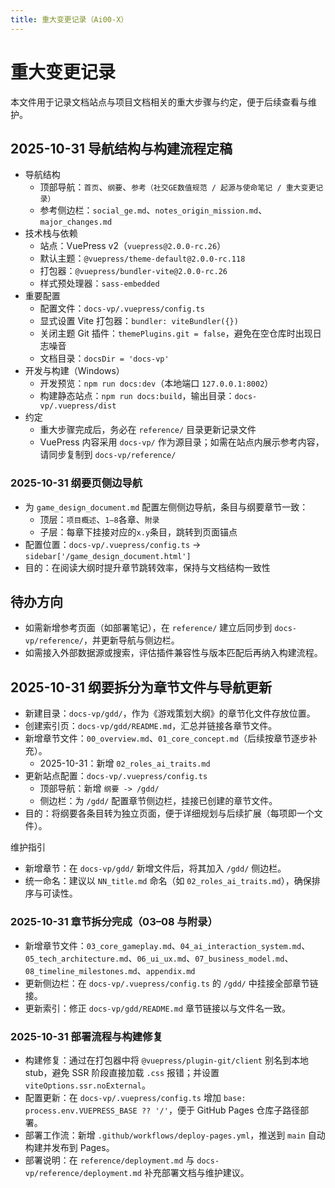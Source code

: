 ```yaml
---
title: 重大变更记录（Ai00-X）
---
```


# 重大变更记录

本文件用于记录文档站点与项目文档相关的重大步骤与约定，便于后续查看与维护。

## 2025-10-31 导航结构与构建流程定稿

- 导航结构
  - 顶部导航：`首页`、`纲要`、`参考（社交GE数值规范 / 起源与使命笔记 / 重大变更记录）`
  - 参考侧边栏：`social_ge.md`、`notes_origin_mission.md`、`major_changes.md`
- 技术栈与依赖
  - 站点：VuePress v2（`vuepress@2.0.0-rc.26`）
  - 默认主题：`@vuepress/theme-default@2.0.0-rc.118`
  - 打包器：`@vuepress/bundler-vite@2.0.0-rc.26`
  - 样式预处理器：`sass-embedded`
- 重要配置
  - 配置文件：`docs-vp/.vuepress/config.ts`
  - 显式设置 Vite 打包器：`bundler: viteBundler({})`
  - 关闭主题 Git 插件：`themePlugins.git = false`，避免在空仓库时出现日志噪音
  - 文档目录：`docsDir = 'docs-vp'`
- 开发与构建（Windows）
  - 开发预览：`npm run docs:dev`（本地端口 `127.0.0.1:8002`）
  - 构建静态站点：`npm run docs:build`，输出目录：`docs-vp/.vuepress/dist`
- 约定
  - 重大步骤完成后，务必在 `reference/` 目录更新记录文件
  - VuePress 内容采用 `docs-vp/` 作为源目录；如需在站点内展示参考内容，请同步复制到 `docs-vp/reference/`

### 2025-10-31 纲要页侧边导航

- 为 `game_design_document.md` 配置左侧侧边导航，条目与纲要章节一致：
  - 顶层：`项目概述`、`1–8`各章、`附录`
  - 子层：每章下挂接对应的`x.y`条目，跳转到页面锚点
- 配置位置：`docs-vp/.vuepress/config.ts` → `sidebar['/game_design_document.html']`
- 目的：在阅读大纲时提升章节跳转效率，保持与文档结构一致性

## 待办方向

- 如需新增参考页面（如部署笔记），在 `reference/` 建立后同步到 `docs-vp/reference/`，并更新导航与侧边栏。
- 如需接入外部数据源或搜索，评估插件兼容性与版本匹配后再纳入构建流程。

## 2025-10-31 纲要拆分为章节文件与导航更新

- 新建目录：`docs-vp/gdd/`，作为《游戏策划大纲》的章节化文件存放位置。
- 创建索引页：`docs-vp/gdd/README.md`，汇总并链接各章节文件。
- 新增章节文件：`00_overview.md`、`01_core_concept.md`（后续按章节逐步补充）。
  - 2025-10-31：新增 `02_roles_ai_traits.md`
- 更新站点配置：`docs-vp/.vuepress/config.ts`
  - 顶部导航：新增 `纲要 -> /gdd/`
  - 侧边栏：为 `/gdd/` 配置章节侧边栏，挂接已创建的章节文件。
- 目的：将纲要各条目转为独立页面，便于详细规划与后续扩展（每项即一个文件）。

维护指引
- 新增章节：在 `docs-vp/gdd/` 新增文件后，将其加入 `/gdd/` 侧边栏。
- 统一命名：建议以 `NN_title.md` 命名（如 `02_roles_ai_traits.md`），确保排序与可读性。

### 2025-10-31 章节拆分完成（03–08 与附录）

- 新增章节文件：`03_core_gameplay.md`、`04_ai_interaction_system.md`、`05_tech_architecture.md`、`06_ui_ux.md`、`07_business_model.md`、`08_timeline_milestones.md`、`appendix.md`
- 更新侧边栏：在 `docs-vp/.vuepress/config.ts` 的 `/gdd/` 中挂接全部章节链接。
- 更新索引：修正 `docs-vp/gdd/README.md` 章节链接以与文件名一致。

### 2025-10-31 部署流程与构建修复

- 构建修复：通过在打包器中将 `@vuepress/plugin-git/client` 别名到本地 stub，避免 SSR 阶段直接加载 `.css` 报错；并设置 `viteOptions.ssr.noExternal`。
- 配置更新：在 `docs-vp/.vuepress/config.ts` 增加 `base: process.env.VUEPRESS_BASE ?? '/'`，便于 GitHub Pages 仓库子路径部署。
- 部署工作流：新增 `.github/workflows/deploy-pages.yml`，推送到 `main` 自动构建并发布到 Pages。
- 部署说明：在 `reference/deployment.md` 与 `docs-vp/reference/deployment.md` 补充部署文档与维护建议。